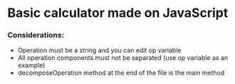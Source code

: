 # Basic calculator made on JavaScript

### Considerations:
- Operation must be a string and you can edit op variable
- All operation components must not be separated (use op variable as an example)
- decomposeOperation method at the end of the file is the main method